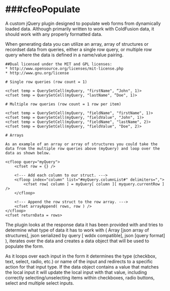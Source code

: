 ###cfeoPopulate
============

 A custom jQuery plugin designed to populate web forms from dynamically loaded data.  Although primarily written to work with ColdFusion data, it should work with any properly formatted data.

 When generating data you can utilize an array, array of structures or recordset data from queries, either a single row query, or multiple row query where the data is defined in a name/value pairing.  

```
##Dual licensed under the MIT and GPL licenses:
* http://www.opensource.org/licenses/mit-license.php
* http://www.gnu.org/license
```

```
# Single row queries (row count = 1)

<cfset temp = QuerySetCell(myQuery, "firstName", “John", 1)>
<cfset temp = QuerySetCell(myQuery, "lastName", “Doe", 1)>
```

```
# Multiple row queries (row count = 1 row per item)

<cfset temp = QuerySetCell(myQuery, "fieldName", "firstName", 1)> 
<cfset temp = QuerySetCell(myQuery, "fieldValue", "John", 1)> 
<cfset temp = QuerySetCell(myQuery, "fieldName", "lastName", 2)> 
<cfset temp = QuerySetCell(myQuery, "fieldValue", "Doe", 2)> 
```

```
# Arrays

As an example of an array or array of structures you could take the data from the multiple row queries above (myQuery) and loop over the data as shown below.

<cfloop query="myQuery">
	<cfset row = {} />

	<!--- Add each column to our struct. --->
	<cfloop index="column" list="#myQuery.columnList#" delimiters=",">
		<cfset row[ column ] = myQuery[ column ][ myquery.currentRow ] />
	</cfloop>

	<!--- Append the row struct to the row array. --->
	<cfset arrayAppend( rows, row ) />
</cfloop>
<cfset returnData = rows>

```
The plugin looks at the response data it has been provided with and tries to determine what type of data it has to work with ( Array [json array of structures],   json serialized by query [ wddx compatible],  json [query format] ), iterates over the data and creates a data object that will be used to populate the form.

As it loops over each input in the form it determines the type (checkbox, text, select, radio, etc.) or name of the input and redirects to a specific action for that input type.  If the data object contains a value that matches the local input it will update the local input with that value, including correctly selecting/unselecting items within checkboxes, radio buttons, select and multiple select inputs.

